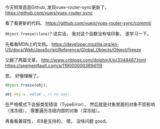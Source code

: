 今天照常逛逛Github,
发现vuex-router-sync更新了。
https://github.com/vuejs/vuex-router-sync

看了看更新的代码。
https://github.com/vuejs/vuex-router-sync/commit/

`Object.freeze(clone)`?
说实话，
我对这个函数没有啥印象，
遂学习一下。

先看看MDN上的文档。
https://developer.mozilla.org/en-US/docs/Web/JavaScript/Reference/Global_Objects/Object/freeze

又翻了两篇文章。
http://www.cnblogs.com/dolphinX/p/3348467.html
https://segmentfault.com/a/1190000003894119

恩，
好像理解了。

```js
Object.freeze(obj);

obj.key = `value`; // no way!
```

在严格模式下会报类型错误（TypeError），
然后就是对象里面的对象不受影响（浅冻结），
需要遍历冻结内部的对象（深冻结）。

再看看兼容性，
IE9是支持的，
嗯，
没啥问题
good。
